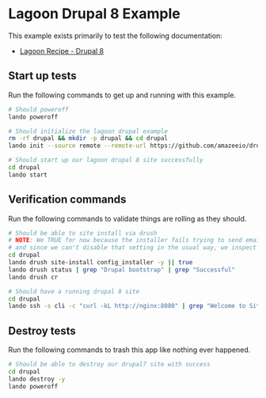 Lagoon Drupal 8 Example
=======================

This example exists primarily to test the following documentation:

* [Lagoon Recipe - Drupal 8](https://docs.lando.dev/config/lagoon.html)

Start up tests
--------------

Run the following commands to get up and running with this example.

```bash
# Should poweroff
lando poweroff

# Should initialize the lagoon drupal example
rm -rf drupal && mkdir -p drupal && cd drupal
lando init --source remote --remote-url https://github.com/amazeeio/drupal-example.git --recipe lagoon

# Should start up our lagoon drupal 8 site successfully
cd drupal
lando start
```

Verification commands
---------------------

Run the following commands to validate things are rolling as they should.

```bash
# Should be able to site install via drush
# NOTE: We TRUE for now because the installer fails trying to send email
# and since we can't disable that setting in the usual way, we inspect success in the next command
cd drupal
lando drush site-install config_installer -y || true
lando drush status | grep "Drupal bootstrap" | grep "Successful"
lando drush cr

# Should have a running drupal 8 site
cd drupal
lando ssh -s cli -c "curl -kL http://nginx:8080" | grep "Welcome to Site-Install"
```

Destroy tests
-------------

Run the following commands to trash this app like nothing ever happened.

```bash
# Should be able to destroy our drupal7 site with success
cd drupal
lando destroy -y
lando poweroff
```
